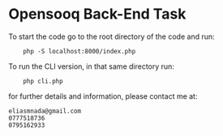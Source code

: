 # Opensooq Back-End Task

To start the code go to the root directory of the code and run:

		php -S localhost:8000/index.php

To run the CLI version, in that same directory run:

		php cli.php


for further details and information, please contact me at:

	eliasmnada@gmail.com
	0777518736
	0795162933
